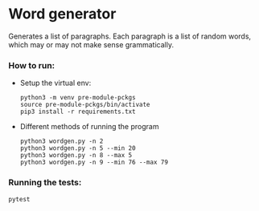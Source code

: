 # Word generator

Generates a list of paragraphs. Each paragraph is a list of random words, which may or may not make sense grammatically.

### How to run:

- Setup the virtual env:

    ```
    python3 -m venv pre-module-pckgs
    source pre-module-pckgs/bin/activate
    pip3 install -r requirements.txt
    ```

- Different methods of running the program

    ```
    python3 wordgen.py -n 2
    python3 wordgen.py -n 5 --min 20
    python3 wordgen.py -n 8 --max 5
    python3 wordgen.py -n 9 --min 76 --max 79
    ```

### Running the tests:
```
pytest
```